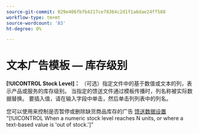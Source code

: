 ```yaml
---
source-git-commit: 029e406fbfb4217ce78364c2d1f1a6dae24ff588
workflow-type: tm+mt
source-wordcount: '83'
ht-degree: 0%

---
```

# 文本广告模板 — 库存级别

**[!UICONTROL Stock Level]：** （可选）指定文件中的基于数值或文本的列，表示产品或服务的库存级别。 当指定的馈送文件通过模板传播时，列名称被实际数据替换。 要插入值，请在输入字段中单击，然后单击列列表中的列名。

您可以使用来控制是否暂停或删除缺货商品库存的广告 [馈送数据设置](/help/search-social-commerce/campaign-management/inventory-feeds/feed-settings-manage.md#feed-data-settings) ”[!UICONTROL When a numeric stock level reaches N units, or where a text-based value is 'out of stock.']”
